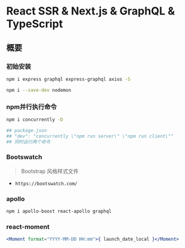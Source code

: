# React SSR & Next.js & GraphQL & TypeScript

## 概要

### 初始安装

```bash
npm i express graphql express-graphql axios -S

npm i --save-dev nodemon
```

### npm并行执行命令

```bash
npm i concurrently -D

## package.json
## "dev": "concurrently \"npm run server\" \"npm run client\""
## 同时运行两个命令
```

### Bootswatch

> Bootstrap 风格样式文件

* `https://bootswatch.com/`

### apollo

```bash
npm i apollo-boost react-apollo graphql
```

### react-moment

```jsx
<Moment format="YYYY-MM-DD HH:mm">{ launch_date_local }</Moment>
```